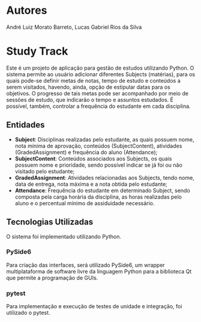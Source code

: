 # Autores
André Luiz Morato Barreto, Lucas Gabriel Rios da Silva

# Study Track
Este é um projeto de aplicação para gestão de estudos utilizando Python. 
O sistema permite ao usuário adicionar diferentes Subjects (matérias), para os quais pode-se definir metas de notas, tempo de estudo
e conteúdos a serem visitados, havendo, ainda, opção de estipular datas para os objetivos. O progresso de tais metas pode ser acompanhado
por meio de sessões de estudo, que indicarão o tempo e assuntos estudados. É possível, também, controlar a frequência do estudante em cada
disciplina.

## Entidades
- **Subject**: Disciplinas realizadas pelo estudante, as quais possuem nome, nota mínima de aprovação, conteúdos (SubjectContent), atividades (GradedAssignment) e frequência do aluno (Attendance);
- **SubjectContent**: Conteúdos associados aos Subjects, os quais possuem nome e prioridade, sendo possível indicar se já foi ou não visitado pelo estudante;
- **GradedAssignment**: Atividades relacionadas aos Subjects, tendo nome, data de entrega, nota máxima e a nota obtida pelo estudante;
- **Attendance**: Frequência do estudante em determinado Subject, sendo composta pela carga horária da disciplina, as horas realizadas pelo aluno e o
percentual mínimo de assiduidade necessário.

## Tecnologias Utilizadas
O sistema foi implementado utilizando Python.

### PySide6
Para criação das interfaces, será utilizado PySide6, um wrapper multiplataforma de software livre da linguagem Python para a biblioteca Qt que 
permite a programação de GUIs.

### pytest
Para implementação e execução de testes de unidade e integração, foi utilizado o pytest.
